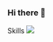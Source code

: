 ### Hi there 👋

Skills
<img src="https://img.shields.io/badge/React-61DAFB?style=flat&logo=React&logoColor=white"/>
